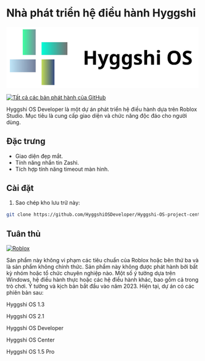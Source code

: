 # Nhà phát triển hệ điều hành Hyggshi

![Hyggshi OS](logo.png)

[![Tất cả các bản phát hành của GitHub](https://img.shields.io/github/downloads/HyggshiOSDeveloper/Hyggshi-OS-project-center/total.svg)](https://github.com/HyggshiOSDeveloper/Hyggshi-OS-project-center/releases)


Hyggshi OS Developer là một dự án phát triển hệ điều hành dựa trên Roblox Studio. Mục tiêu là cung cấp giao diện và chức năng độc đáo cho người dùng.

## Đặc trưng
- Giao diện đẹp mắt.
- Tính năng nhắn tin Zashi.
- Tích hợp tính năng timeout màn hình.


## Cài đặt
1. Sao chép kho lưu trữ này:
```bash
git clone https://github.com/HyggshiOSDeveloper/Hyggshi-OS-project-center.git
```
## Tuân thủ
[![Roblox](https://1000logos.net/wp-content/uploads/2017/09/Roblox-Logo.png)](https://github.com/ROBLOX)

Sản phẩm này không vi phạm các tiêu chuẩn của Roblox hoặc bên thứ ba và là sản phẩm không chính thức. Sản phẩm này không được phát hành bởi bất kỳ nhóm hoặc tổ chức chuyên nghiệp nào. Một số ý tưởng dựa trên Windows, hệ điều hành thực hoặc các hệ điều hành khác, bao gồm cả trong trò chơi. Ý tưởng và kịch bản bắt đầu vào năm 2023. Hiện tại, dự án có các phiên bản sau:

Hyggshi OS 1.3

Hyggshi OS 2.1

Hyggshi OS Developer

Hyggshi OS Center

Hyggshi OS 1.5 Pro
